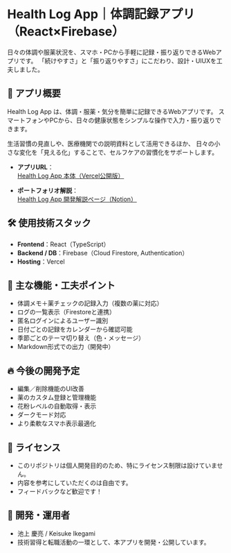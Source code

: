 # Health Log App｜体調記録アプリ（React×Firebase）

日々の体調や服薬状況を、スマホ・PCから手軽に記録・振り返りできるWebアプリです。
「続けやすさ」と「振り返りやすさ」にこだわり、設計・UIUXを工夫しました。

## 🚀 アプリ概要

Health Log App は、体調・服薬・気分を簡単に記録できるWebアプリです。
スマートフォンやPCから、日々の健康状態をシンプルな操作で入力・振り返りできます。

生活習慣の見直しや、医療機関での説明資料として活用できるほか、
日々の小さな変化を「見える化」することで、セルフケアの習慣化をサポートします。

- **アプリURL**：  
  [Health Log App 本体（Vercel公開版）](https://health-log-app.vercel.app/)

- **ポートフォリオ解説**：  
  [Health Log App 開発解説ページ（Notion）](https://succulent-tent-197.notion.site/Health-Log-App-1d9f91f28e9280ad9f8cc58e7027158a)

## 🛠️ 使用技術スタック

- **Frontend**：React（TypeScript）
- **Backend / DB**：Firebase（Cloud Firestore, Authentication）
- **Hosting**：Vercel

## 🌟 主な機能・工夫ポイント

- 体調メモ＋薬チェックの記録入力（複数の薬に対応）
- ログの一覧表示（Firestoreと連携）
- 匿名ログインによるユーザー識別
- 日付ごとの記録をカレンダーから確認可能
- 季節ごとのテーマ切り替え（色・メッセージ）
- Markdown形式での出力（開発中）

## 🔥 今後の開発予定

- 編集／削除機能のUI改善
- 薬のカスタム登録と管理機能
- 花粉レベルの自動取得・表示
- ダークモード対応
- より柔軟なスマホ表示最適化

## 📝 ライセンス

- このリポジトリは個人開発目的のため、特にライセンス制限は設けていません。
- 内容を参考にしていただくのは自由です。
- フィードバックなど歓迎です！

## 👤 開発・運用者

- 池上 慶亮 / Keisuke Ikegami
- 技術習得と転職活動の一環として、本アプリを開発・公開しています。

<!--
#healthlog #react #firebase #typescript #個人開発 #ポートフォリオ
-->